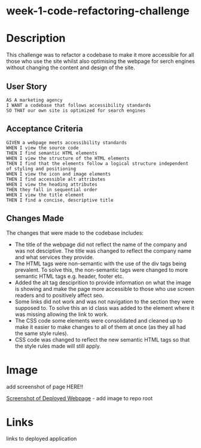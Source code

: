 # week-1-code-refactoring-challenge

# Description

This challenge was to refactor a codebase to make it more accessible for all those who use the site whilst also optimising the webpage for serch engines without changing the content and design of the site. 

## User Story

```
AS A marketing agency
I WANT a codebase that follows accessibility standards
SO THAT our own site is optimized for search engines
```

## Acceptance Criteria

```
GIVEN a webpage meets accessibility standards
WHEN I view the source code
THEN I find semantic HTML elements
WHEN I view the structure of the HTML elements
THEN I find that the elements follow a logical structure independent of styling and positioning
WHEN I view the icon and image elements
THEN I find accessible alt attributes
WHEN I view the heading attributes
THEN they fall in sequential order
WHEN I view the title element
THEN I find a concise, descriptive title
```

## Changes Made

The changes that were made to the codebase includes:

* The title of the webpage did not reflect the name of the company and was not desciptive. The title was changed to reflect the company name and what services they provide. 
* The HTML tags were non-semantic with the use of the div tags being prevalent. To solve this, the non-semantic tags were changed to more semantic HTML tags e.g. header, footer etc.
* Added the alt tag desciprition to provide information on what the image is showing and make the page more accessible to those who use screen readers and to positively affect seo.
* Some links did not work and was not navigation to the section they were supposed to. To solve this an id class was added to the element where it was missing allowing the link to work. 
* The CSS code some elements were consolidated and cleaned up to make it easier to make changes to all of them at once (as they all had the same style rules). 
* CSS code was changed to reflect the new semantic HTML tags so that the style rules made will still apply.  

# Image 

add screenshot of page HERE!! 

[Screenshot of Deployed Webpage](screenshot.png) - add image to repo root 

# Links

links to deployed application 